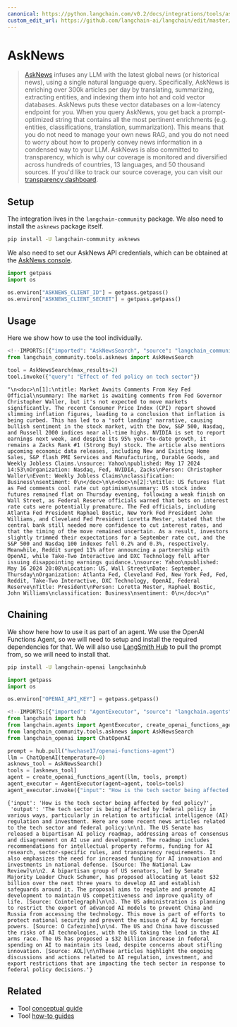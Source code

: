 ```yaml
---
canonical: https://python.langchain.com/v0.2/docs/integrations/tools/asknews/
custom_edit_url: https://github.com/langchain-ai/langchain/edit/master/docs/docs/integrations/tools/asknews.ipynb
---
```


# AskNews

> [AskNews](https://asknews.app) infuses any LLM with the latest global news (or historical news), using a single natural language query. Specifically, AskNews is enriching over 300k articles per day by translating, summarizing, extracting entities, and indexing them into hot and cold vector databases. AskNews puts these vector databases on a low-latency endpoint for you. When you query AskNews, you get back a prompt-optimized string that contains all the most pertinent enrichments (e.g. entities, classifications, translation, summarization). This means that you do not need to manage your own news RAG, and you do not need to worry about how to properly convey news information in a condensed way to your LLM.
AskNews is also committed to transparency, which is why our coverage is monitored and diversified across hundreds of countries, 13 languages, and 50 thousand sources. If you'd like to track our source coverage, you can visit our [transparency dashboard](https://asknews.app/en/transparency).

## Setup

The integration lives in the `langchain-community` package. We also need to install the `asknews` package itself.

```bash
pip install -U langchain-community asknews
```

We also need to set our AskNews API credentials, which can be obtained at the [AskNews console](https://my.asknews.app).

```python
import getpass
import os

os.environ["ASKNEWS_CLIENT_ID"] = getpass.getpass()
os.environ["ASKNEWS_CLIENT_SECRET"] = getpass.getpass()
```

## Usage

Here we show how to use the tool individually.

```python
<!--IMPORTS:[{"imported": "AskNewsSearch", "source": "langchain_community.tools.asknews", "docs": "https://api.python.langchain.com/en/latest/tools/langchain_community.tools.asknews.tool.AskNewsSearch.html", "title": "AskNews"}]-->
from langchain_community.tools.asknews import AskNewsSearch

tool = AskNewsSearch(max_results=2)
tool.invoke({"query": "Effect of fed policy on tech sector"})
```

```output
"\n<doc>\n[1]:\ntitle: Market Awaits Comments From Key Fed Official\nsummary: The market is awaiting comments from Fed Governor Christopher Waller, but it's not expected to move markets significantly. The recent Consumer Price Index (CPI) report showed slimming inflation figures, leading to a conclusion that inflation is being curbed. This has led to a 'soft landing' narrative, causing bullish sentiment in the stock market, with the Dow, S&P 500, Nasdaq, and Russell 2000 indices near all-time highs. NVIDIA is set to report earnings next week, and despite its 95% year-to-date growth, it remains a Zacks Rank #1 (Strong Buy) stock. The article also mentions upcoming economic data releases, including New and Existing Home Sales, S&P flash PMI Services and Manufacturing, Durable Goods, and Weekly Jobless Claims.\nsource: Yahoo\npublished: May 17 2024 14:53\nOrganization: Nasdaq, Fed, NVIDIA, Zacks\nPerson: Christopher Waller\nEvent: Weekly Jobless Claims\nclassification: Business\nsentiment: 0\n</doc>\n\n<doc>\n[2]:\ntitle: US futures flat as Fed comments cool rate cut optimism\nsummary: US stock index futures remained flat on Thursday evening, following a weak finish on Wall Street, as Federal Reserve officials warned that bets on interest rate cuts were potentially premature. The Fed officials, including Atlanta Fed President Raphael Bostic, New York Fed President John Williams, and Cleveland Fed President Loretta Mester, stated that the central bank still needed more confidence to cut interest rates, and that the timing of the move remained uncertain. As a result, investors slightly trimmed their expectations for a September rate cut, and the S&P 500 and Nasdaq 100 indexes fell 0.2% and 0.3%, respectively. Meanwhile, Reddit surged 11% after announcing a partnership with OpenAI, while Take-Two Interactive and DXC Technology fell after issuing disappointing earnings guidance.\nsource: Yahoo\npublished: May 16 2024 20:08\nLocation: US, Wall Street\nDate: September, Thursday\nOrganization: Atlanta Fed, Cleveland Fed, New York Fed, Fed, Reddit, Take-Two Interactive, DXC Technology, OpenAI, Federal Reserve\nTitle: President\nPerson: Loretta Mester, Raphael Bostic, John Williams\nclassification: Business\nsentiment: 0\n</doc>\n"
```

## Chaining
We show here how to use it as part of an agent. We use the OpenAI Functions Agent, so we will need to setup and install the required dependencies for that. We will also use [LangSmith Hub](https://smith.langchain.com/hub) to pull the prompt from, so we will need to install that.

```bash
pip install -U langchain-openai langchainhub
```

```python
import getpass
import os

os.environ["OPENAI_API_KEY"] = getpass.getpass()
```

```python
<!--IMPORTS:[{"imported": "AgentExecutor", "source": "langchain.agents", "docs": "https://api.python.langchain.com/en/latest/agents/langchain.agents.agent.AgentExecutor.html", "title": "AskNews"}, {"imported": "create_openai_functions_agent", "source": "langchain.agents", "docs": "https://api.python.langchain.com/en/latest/agents/langchain.agents.openai_functions_agent.base.create_openai_functions_agent.html", "title": "AskNews"}, {"imported": "AskNewsSearch", "source": "langchain_community.tools.asknews", "docs": "https://api.python.langchain.com/en/latest/tools/langchain_community.tools.asknews.tool.AskNewsSearch.html", "title": "AskNews"}, {"imported": "ChatOpenAI", "source": "langchain_openai", "docs": "https://api.python.langchain.com/en/latest/chat_models/langchain_openai.chat_models.base.ChatOpenAI.html", "title": "AskNews"}]-->
from langchain import hub
from langchain.agents import AgentExecutor, create_openai_functions_agent
from langchain_community.tools.asknews import AskNewsSearch
from langchain_openai import ChatOpenAI

prompt = hub.pull("hwchase17/openai-functions-agent")
llm = ChatOpenAI(temperature=0)
asknews_tool = AskNewsSearch()
tools = [asknews_tool]
agent = create_openai_functions_agent(llm, tools, prompt)
agent_executor = AgentExecutor(agent=agent, tools=tools)
agent_executor.invoke({"input": "How is the tech sector being affected by fed policy?"})
```

```output
{'input': 'How is the tech sector being affected by fed policy?',
 'output': 'The tech sector is being affected by federal policy in various ways, particularly in relation to artificial intelligence (AI) regulation and investment. Here are some recent news articles related to the tech sector and federal policy:\n\n1. The US Senate has released a bipartisan AI policy roadmap, addressing areas of consensus and disagreement on AI use and development. The roadmap includes recommendations for intellectual property reforms, funding for AI research, sector-specific rules, and transparency requirements. It also emphasizes the need for increased funding for AI innovation and investments in national defense. [Source: The National Law Review]\n\n2. A bipartisan group of US senators, led by Senate Majority Leader Chuck Schumer, has proposed allocating at least $32 billion over the next three years to develop AI and establish safeguards around it. The proposal aims to regulate and promote AI development to maintain US competitiveness and improve quality of life. [Source: Cointelegraph]\n\n3. The US administration is planning to restrict the export of advanced AI models to prevent China and Russia from accessing the technology. This move is part of efforts to protect national security and prevent the misuse of AI by foreign powers. [Source: O Cafezinho]\n\n4. The US and China have discussed the risks of AI technologies, with the US taking the lead in the AI arms race. The US has proposed a $32 billion increase in federal spending on AI to maintain its lead, despite concerns about stifling innovation. [Source: AOL]\n\nThese articles highlight the ongoing discussions and actions related to AI regulation, investment, and export restrictions that are impacting the tech sector in response to federal policy decisions.'}
```

## Related

- Tool [conceptual guide](/docs/concepts/#tools)
- Tool [how-to guides](/docs/how_to/#tools)